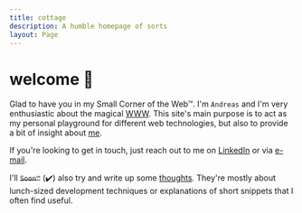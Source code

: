 ```yaml
---
title: cottage
description: A humble homepage of sorts
layout: Page
---
```


# welcome 👋

Glad to have you in my Small Corner of the Web™.
I'm `Andreas` and I'm very enthusiastic about the magical
[WWW](https://webfoundation.org/about/vision/history-of-the-web/).
This site's main purpose is to act as my personal playground for different web
technologies, but also to provide a bit of insight about [me](/about/).

If you're looking to get in touch, just reach out to me on
[LinkedIn](https://www.linkedin.com/in/andreasvirkus 'View my LinkedIn profile') or via
[e-mail](mailto:write@andreasvirkus.me 'Shoot me an e-mail!').

I'll ~~`Soon™`~~ (<span class="emoji">✔️</span>) also try and write up some
[thoughts](/thoughts/).
They're mostly about lunch-sized development techniques or
explanations of short snippets that I often find useful.
